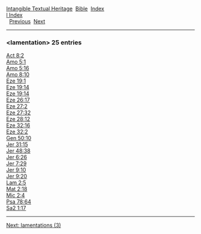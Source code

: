 [Intangible Textual Heritage](../../index)  [Bible](../index) 
[Index](index)   
[l Index](_l_)  
  [Previous](c06599)  [Next](c06601) 

------------------------------------------------------------------------

### &lt;lamentation&gt; 25 entries

[Act 8:2](../kjv/act008.htm#002)  
[Amo 5:1](../kjv/amo005.htm#001)  
[Amo 5:16](../kjv/amo005.htm#016)  
[Amo 8:10](../kjv/amo008.htm#010)  
[Eze 19:1](../kjv/eze019.htm#001)  
[Eze 19:14](../kjv/eze019.htm#014)  
[Eze 19:14](../kjv/eze019.htm#014)  
[Eze 26:17](../kjv/eze026.htm#017)  
[Eze 27:2](../kjv/eze027.htm#002)  
[Eze 27:32](../kjv/eze027.htm#032)  
[Eze 28:12](../kjv/eze028.htm#012)  
[Eze 32:16](../kjv/eze032.htm#016)  
[Eze 32:2](../kjv/eze032.htm#002)  
[Gen 50:10](../kjv/gen050.htm#010)  
[Jer 31:15](../kjv/jer031.htm#015)  
[Jer 48:38](../kjv/jer048.htm#038)  
[Jer 6:26](../kjv/jer006.htm#026)  
[Jer 7:29](../kjv/jer007.htm#029)  
[Jer 9:10](../kjv/jer009.htm#010)  
[Jer 9:20](../kjv/jer009.htm#020)  
[Lam 2:5](../kjv/lam002.htm#005)  
[Mat 2:18](../kjv/mat002.htm#018)  
[Mic 2:4](../kjv/mic002.htm#004)  
[Psa 78:64](../kjv/psa078.htm#064)  
[Sa2 1:17](../kjv/sa2001.htm#017)  

------------------------------------------------------------------------

[Next: lamentations (3)](c06601)
